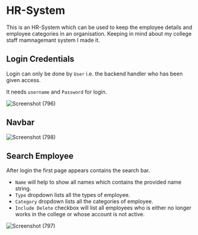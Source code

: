 # HR-System
This is an HR-System which can be used to keep the employee details and employee categories in an organisation. Keeping in mind about my college staff mamnagemant system I made it. 

## Login Credentials

Login can only be done by `User` i.e. the backend handler who has been given access.

It needs `username` and `Password` for login. 

![Screenshot (796)](https://user-images.githubusercontent.com/70569920/127445930-c184f748-e1cf-4b2d-b6b1-5a05d59e5fa8.png)

## Navbar

![Screenshot (798)](https://user-images.githubusercontent.com/70569920/127456231-3044318d-0b3e-4e04-a5a5-e0b4c096a5dd.png)

## Search Employee

After login the first page appears contains the search bar. 

- `Name` will help to show all names which contains the provided name string.
- `Type` dropdown lists all the types of employee.
- `Category` dropdown lists all the categories of employee.
- `Include Delete` checkbox will list all employees who is either no longer works in the college or whose account is not active.

![Screenshot (797)](https://user-images.githubusercontent.com/70569920/127456933-5d0a000a-0f00-43ec-8795-1beaa8123935.png)

